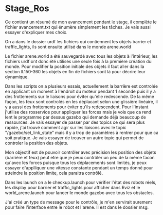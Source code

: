 # Stage_Ros

Ce contient un résumé de mon avancement pendant le stage, il complète le fichier avancement.txt qui énumère simplement les tâches.
Je vais aussi essayer d'expliquer mes choix.

On a dans le dossier urdf les fichiers qui contiennent les objets barrier et traffic_lights, ils sont ensuite utilisé dans le monde arene.world

Le fichier arene.world a été sauvegardé avec tous les objets à l'intérieur, les fichiers urdf ont donc été utilisés une seule fois à la première création du monde. Pour modifier la position initiale des objets il faut aller dans la section ll.150-360 les objets en fin de fichiers sont là pour décrire leur dynamique.

Dans les scripts on a plusieurs essais, actuellement la barrière est controlée en applicant un moment à l'endroit du moteur pendant 1 seconde puis il y a des frottements sur le liaisons pour éviter qu'elle redescende. De la même façon, les feux sont controlés en les déplacant selon une glissière linéaire, il y a aussi des frottements pour éviter qu'ils redescendent. Pour l'instant j'utilise des rosservice pour appliquer les forces mais je vois que ca rend lent le programme par dessus gazebo qui demande déjà beaucoup de ressources. Je vais essayer de passer par des topics ce qui sera plus rapide, j'ai trouvé comment agir sur les liaisons avec le topic "/gazebo/set_link_state" mais il y a trop de paramètres à rentrer pour que ca soit pratique. Je vais essayer de trouver un autre topic qui permet de controler la position des objets.

Mon objectif est de pouvoir contrôler avec précision les position des objets (barrière et feux) peut etre que je peux contrôler un peu de la même facon qu'avec les forces puisque tous les déplacements sont limités, je peux essayer d'applliquer une vitesse constante pendant un temps donné pour atteindre la position limite, cela paraitra contrôlé.

Dans les launch on a le checkup.launch pour vérifier l'état des robots réels, les display pour barrier et traffic_lights pour afficher dans Rviz et le world_arene.launch pour lancer le monde gazebo avec tous les obstacles.

J'ai créé un type de message pour le contrôle, je m'en servirait surement pour faire l'interface entre le robot et l'arene. Il est dans le dossier msg.
